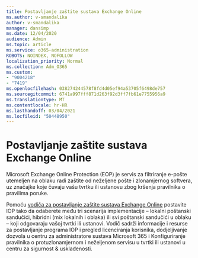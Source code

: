 ```yaml
---
title: Postavljanje zaštite sustava Exchange Online
ms.author: v-smandalika
author: v-smandalika
manager: dansimp
ms.date: 12/04/2020
audience: Admin
ms.topic: article
ms.service: o365-administration
ROBOTS: NOINDEX, NOFOLLOW
localization_priority: Normal
ms.collection: Adm_O365
ms.custom:
- "9004218"
- "7419"
ms.openlocfilehash: 038274244578f8fd4d05ef94a53705f6498de757
ms.sourcegitcommit: 6741a997fff871d263f92d3ff7fb61e7755956a9
ms.translationtype: MT
ms.contentlocale: hr-HR
ms.lasthandoff: 03/04/2021
ms.locfileid: "50448950"
---
```

# <a name="set-up-exchange-online-protection"></a>Postavljanje zaštite sustava Exchange Online

Microsoft Exchange Online Protection (EOP) je servis za filtriranje e-pošte utemeljen na oblaku radi zaštite od neželjene pošte i zlonamjernog softvera, uz značajke koje čuvaju vašu tvrtku ili ustanovu zbog kršenja pravilnika o pravilima poruke.

Pomoću [vodiča za postavljanje zaštite sustava Exchange Online](https://go.microsoft.com/fwlink/?linkid=2071067) postavite IOP tako da odaberete među tri scenarija implementacije – lokalni poštanski sandučići, hibridni (mix lokalnih i oblaka) ili svi poštanski sandučići u oblaku – koji odgovaraju vašoj tvrtki ili ustanovi. Vodič sadrži informacije i resurse za postavljanje programa IOP i pregled licenciranja korisnika, dodjeljivanje dozvola u centru za administratore sustava Microsoft 365 i Konfiguriranje pravilnika o protuzlonamjernom i neželjenom servisu u tvrtki ili ustanovi u centru za sigurnost & usklađenosti.
